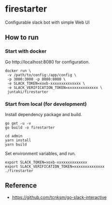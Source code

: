 # firestarter

Configurable slack bot with simple Web UI

## How to run

### Start with docker

Go http://localhost:8080 for configuration.

~~~
docker run \
 -v /path/to/config:/app/config \
 -p 3000:3000 -p 8080:8080 \
 -e SLACK_TOKEN=xoxb-xxxxxxxxxxxxxx \
 -e SLACK_VERIFICATION_TOKEN=xxxxxxxxxxxxxx \
 juntaki/firestarter
~~~

### Start from local (for development)

Install dependency package and build.

~~~
go get -u -v
go build -o firestarter
~~~

~~~
cd admin
yarn install
yarn build
~~~

Set environment variables, and run.

~~~
export SLACK_TOKEN=xoxb-xxxxxxxxxxxxxx
export SLACK_VERIFICATION_TOKEN=xxxxxxxxxxxxxx
./firestarter
~~~

## Reference

* https://github.com/tcnksm/go-slack-interactive

